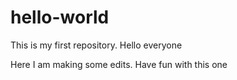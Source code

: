 # hello-world
This is my first repository. Hello everyone

Here I am making some edits. Have fun with this one
